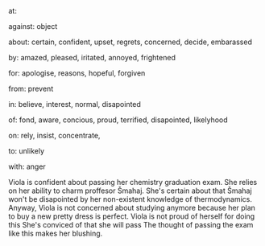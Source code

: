 at:

against: object

about: certain, confident, upset, regrets, concerned, decide, embarassed

by: amazed, pleased, iritated, annoyed, frightened

for: apologise, reasons, hopeful, forgiven

from: prevent

in: believe, interest, normal, disapointed

of: fond, aware, concious, proud, terrified, disapointed, likelyhood

on: rely, insist, concentrate,

to: unlikely

with: anger


Viola is confident about passing her chemistry graduation exam.
She relies on her ability to charm proffesor Šmahaj.
She's certain about that Šmahaj
won't be disapointed by her non-existent knowledge of thermodynamics.
Anyway, Viola is not concerned about studying anymore
because her plan to buy a new pretty dress is perfect.
Viola is not proud of herself for doing this
She's conviced of that she will pass
The thought of passing the exam like this makes her blushing.


